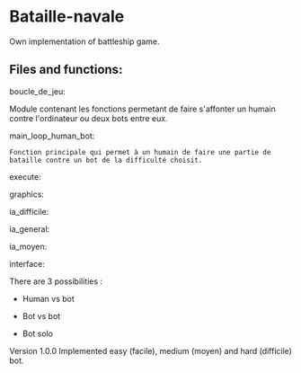 # Bataille-navale
Own implementation of battleship game.

## Files and functions:
boucle_de_jeu:

  Module contenant les fonctions permetant de faire s'affonter un humain contre l'ordinateur ou deux bots entre eux.

  main_loop_human_bot:

    Fonction principale qui permet à un humain de faire une partie de bataille contre un bot de la difficulté choisit.
    

execute:


graphics:


ia_difficile:


ia_general:


ia_moyen:


interface:




There are 3 possibilities :

  - Human vs bot

  - Bot vs bot

  - Bot solo

Version 1.0.0
Implemented easy (facile), medium (moyen) and hard (difficile) bot.








